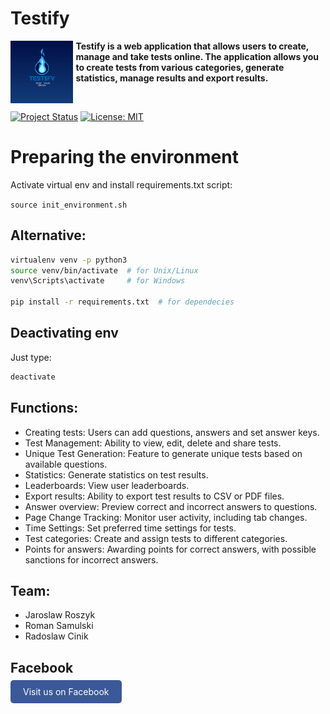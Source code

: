 <div align="left">
  <h1>Testify</h1>
  <img title="plan_ahead" src="./assets/Testify_logo.png" align="left" width="100" style="padding-right: 0.5ch">
  <p><strong>Testify is a web application that allows users to create, manage and take tests online. The application allows you to create tests from various categories, generate statistics, manage results and export results.</strong></p>
  <br>
</div>

[![Project Status](https://www.repostatus.org/badges/latest/wip.svg)](https://www.repostatus.org/#wip)
[![License: MIT](https://img.shields.io/badge/license-MIT-blue)](#license)

# Preparing the environment

Activate virtual env and install requirements.txt script:

`source init_environment.sh`

## Alternative:

```sh
virtualenv venv -p python3
source venv/bin/activate  # for Unix/Linux
venv\Scripts\activate     # for Windows

pip install -r requirements.txt  # for dependecies
```

## Deactivating env
Just type:
```sh
deactivate
```

## Functions:

- Creating tests: Users can add questions, answers and set answer keys.
- Test Management: Ability to view, edit, delete and share tests.
- Unique Test Generation: Feature to generate unique tests based on available questions.
- Statistics: Generate statistics on test results.
- Leaderboards: View user leaderboards.
- Export results: Ability to export test results to CSV or PDF files.
- Answer overview: Preview correct and incorrect answers to questions.
- Page Change Tracking: Monitor user activity, including tab changes.
- Time Settings: Set preferred time settings for tests.
- Test categories: Create and assign tests to different categories.
- Points for answers: Awarding points for correct answers, with possible sanctions for incorrect answers.

## Team: 
- Jaroslaw Roszyk
- Roman Samulski 
- Radoslaw Cinik

## Facebook
<a href="https://www.facebook.com/Testify.application" style="background-color: #3b5998; color: white; padding: 10px 20px; text-decoration: none; border-radius: 5px;">Visit us on Facebook</a>
